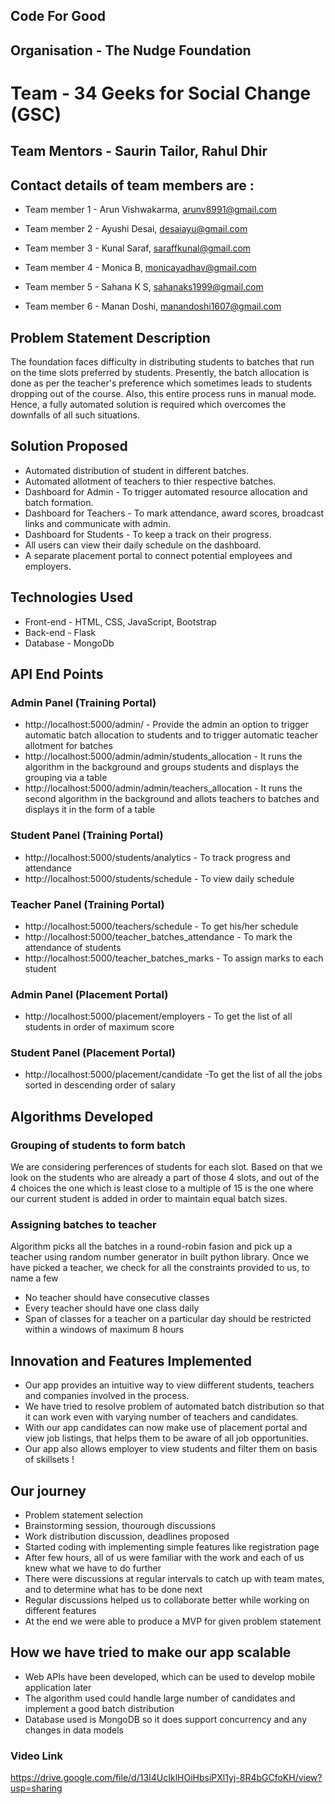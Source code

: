 ## Code For Good
## Organisation - The Nudge Foundation
# Team - 34 Geeks for Social Change (GSC)
## Team Mentors - Saurin Tailor, Rahul Dhir
## Contact details of team members are : 

 - Team member 1 - Arun Vishwakarma, arunv8991@gmail.com

 - Team member 2 - Ayushi Desai, desaiayu@gmail.com

 - Team member 3 - Kunal Saraf, saraffkunal@gmail.com

 - Team member 4 - Monica B, monicayadhav@gmail.com

 - Team member 5 - Sahana K S, sahanaks1999@gmail.com

 - Team member 6 - Manan Doshi, manandoshi1607@gmail.com

## Problem Statement Description 
The foundation faces difficulty in distributing students to batches that run on the time slots preferred by students. Presently, the batch allocation is done as per the teacher's preference which sometimes leads to students dropping out of the course. Also, this entire process runs in manual mode. Hence, a fully automated solution is required which overcomes the downfalls of all such situations.

## Solution Proposed
 - Automated distribution of student in different batches.
 - Automated allotment of teachers to thier respective batches.
 - Dashboard for Admin - To trigger automated resource allocation and batch formation.
 - Dashboard for Teachers - To mark attendance, award scores, broadcast links and communicate with admin.
 - Dashboard for Students - To keep a track on their progress.
 - All users can view their daily schedule on the dashboard.
 - A separate placement portal to connect potential employees and employers.

## Technologies Used
 - Front-end - HTML, CSS, JavaScript, Bootstrap
 - Back-end - Flask
 - Database - MongoDb

<!-- <img src="assets/images/bracket_icon.png" alt="Bracket Chat Logo" width="200px" height="200px"> -->

## API End Points
### Admin Panel (Training Portal)
 - http://localhost:5000/admin/ - Provide the admin an option to trigger automatic batch allocation to students and to trigger automatic teacher allotment for batches
 - http://localhost:5000/admin/admin/students_allocation - It runs the algorithm in the background and groups students and displays the grouping via a table
 - http://localhost:5000/admin/admin/teachers_allocation - It runs the second algorithm in the background and allots teachers to batches and displays it in the form of a table

### Student Panel (Training Portal)
 - http://localhost:5000/students/analytics - To track progress and attendance
 - http://localhost:5000/students/schedule - To view daily schedule

### Teacher Panel (Training Portal)
 - http://localhost:5000/teachers/schedule - To get his/her schedule
 - http://localhost:5000/teacher_batches_attendance - To mark the attendance of students
 - http://localhost:5000/teacher_batches_marks - To assign marks to each student

### Admin Panel (Placement Portal)
 - http://localhost:5000/placement/employers - To get the list of all students in order of maximum score 

### Student Panel (Placement Portal)
 - http://localhost:5000/placement/candidate -To get the list of all the jobs sorted in descending order of salary


## Algorithms Developed
### Grouping of students to form batch
We are considering perferences of students for each slot. Based on that we look on the students who are already a part of those 4 slots, and out of the 4 choices the one which is least close to a multiple of 15 is the one where our current student is added in order to maintain equal batch sizes.

### Assigning batches to teacher
Algorithm picks all the batches in a round-robin fasion and pick up a teacher using random number generator in built python library. Once we have picked a teacher, we check for all the constraints provided to us, to name a few
 - No teacher should have consecutive classes
 - Every teacher should have one class daily
 - Span of classes for a teacher on a particular day should be restricted within a windows of maximum 8 hours
 
 ## Innovation and Features Implemented
  - Our app provides an intuitive way to view diifferent students, teachers and companies involved in the process.
  - We have tried to resolve problem of automated batch distribution so that it can work even with varying number of teachers and candidates.
  - With our app candidates can now make use of placement portal and view job listings, that helps them to be aware of all job opportunities.
  - Our app also allows employer to view students and filter them on basis of skillsets !
 
 ## Our journey
  - Problem statement selection
  - Brainstorming session, thourough discussions
  - Work distribution discussion, deadlines proposed
  - Started coding with implementing simple features like registration page
  - After few hours, all of us were familiar with the work and each of us knew what we have to do further
  - There were discussions at regular intervals to catch up with team mates, and to determine what has to be done next
  - Regular discussions helped us to collaborate better while working on different features
  - At the end we were able to produce a MVP for given problem statement
 
 ## How we have tried to make our app scalable
  - Web APIs have been developed, which can be used to develop mobile application later
  - The algorithm used could handle large number of candidates and implement a good batch distribution
  - Database used is MongoDB so it does support concurrency and any changes in data models
 
### Video Link
https://drive.google.com/file/d/13I4UcIklHOiHbsiPXl1yj-8R4bGCfoKH/view?usp=sharing
